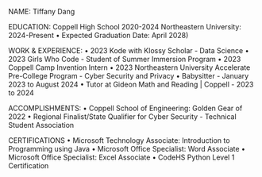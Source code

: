 NAME: Tiffany Dang

EDUCATION:
Coppell High School 2020-2024
Northeastern University: 2024-Present 
	• Expected Graduation Date: April 2028)

WORK & EXPERIENCE:
• 2023 Kode with Klossy Scholar - Data Science
• 2023 Girls Who Code - Student of Summer Immersion Program
• 2023 Coppell Camp Invention Intern
• 2023 Northeastern University Accelerate Pre-College Program - Cyber Security and Privacy
• Babysitter - January 2023 to August 2024
• Tutor at Gideon Math and Reading | Coppell - 2023 to 2024


ACCOMPLISHMENTS:
• Coppell School of Engineering:  Golden Gear of 2022
• Regional Finalist/State Qualifier for Cyber Security - Technical Student Association


CERTIFICATIONS
• Microsoft Technology Associate:  Introduction to Programming using Java 
• Microsoft Office Specialist:  Word Associate 
• Microsoft Office Specialist:  Excel Associate 
• CodeHS Python Level 1 Certification 

